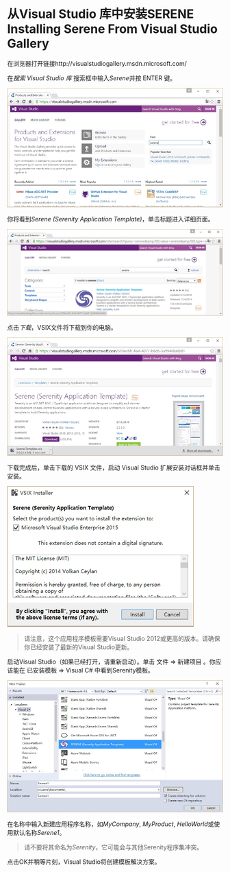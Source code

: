 # 从Visual Studio 库中安装SERENE Installing Serene From Visual Studio Gallery

在浏览器打开链接http://visualstudiogallery.msdn.microsoft.com/ 

在*搜索 Visual Studio 库* 搜索框中输入*Serene*并按 ENTER 键。

![Visual Studio Gallery](img/visual_studio_gallery.jpg)


你将看到*Serene (Serenity Application Template)*，单击标题进入详细页面。

![Visual Studio Search Result](img/visual_studio_gallery_search_result.jpg)


点击*下载*，VSIX文件将下载到你的电脑。

![Visual Studio Gallery Download](img/visual_studio_gallery_download.jpg)


下载完成后，单击下载的 VSIX 文件，启动 Visual Studio 扩展安装对话框并单击安装。

![VSIX Installation](img/vsix_installation.jpg)

> 请注意，这个应用程序模板需要Visual Studio 2012或更高的版本。请确保你已经安装了最新的Visual Studio更新。


启动Visual Studio（如果已经打开，请重新启动）。单击 文件 => 新建项目 。你应该能在 已安装模板 => Visual C# 中看到Serenity模板。

![VSIX New Project](img/vsix_new_project.jpg)


在名称中输入新建应用程序名称，如*MyCompany*, *MyProduct*, *HelloWorld*或使用默认名称*Serene1*。

> 请不要将其命名为*Serenity*，它可能会与其他Serenity程序集冲突。

点击OK并稍等片刻，Visual Studio将创建模板解决方案。

